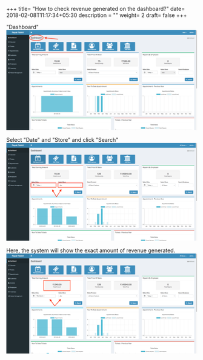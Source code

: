 +++
title= "How to check revenue generated on the dashboard?"
date= 2018-02-08T11:17:34+05:30
description = ""
weight= 2
draft= false
+++

"Dashboard"
![How to check revenue generated from the dashboard?](/images/dashboard/how_can_i_check_revenue_generated/dashboard_new_1-min.png)

Select "Date" and "Store" and click "Search"
![How to check revenue generated from the dashboard?](/images/dashboard/how_can_i_check_revenue_generated/select_store_date-min.png)

Here, the system will show the exact amount of revenue generated.
![How to check revenue generated from the dashboard??](/images/dashboard/how_can_i_check_revenue_generated/revenue_1-min.png)

